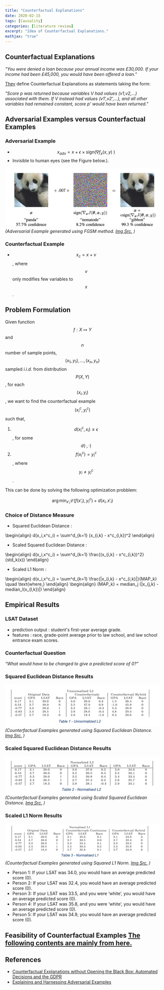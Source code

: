 ```yaml
---
title: "Counterfactual Explanations"
date: 2020-02-15
tags: [Causality]
categories: [literature review]
excerpt: "Idea of Counterfactual Explanations."
mathjax: "true"
---
```



## Counterfactual Explanations


*"You were denied a loan because your annual income was £30,000. If your income had been £45,000, you would have been offered a loan."*


[They](https://arxiv.org/pdf/1711.00399.pdf) define Counterfactual Explanations as statements taking the form:

*"Score p was returned because variables V had values (v1,v2,...) associated with them. If V instead had values (v1',v2',...), and all other variables had remained constant, score p' would have been returned."*

## Adversarial Examples versus Counterfactual Examples


### Adversarial Example
* $$x_{adv}=x+\epsilon \times\text{sign(} \nabla f_{x}(x,y)\text{  )}$$
* Invisible to human eyes (see the Figure below.). 

![Adversarial Example (FGSM)](/images/adv_example.png )
*(Adversarial Example generated using FGSM method. [Img Src.](https://arxiv.org/pdf/1412.6572.pdf) )*

### Counterfactual Example

* $$x_{c}=x+v$$, where $$v$$ only modifies few variables to $$x$$. 


## Problem Formulation
Given function $$f: X \mapsto Y$$ and $$n$$ number of sample points, $$(x_1,y_1),\dots,(x_n,y_n)$$ sampled *i.i.d.* from distribution $$P(X,Y)$$, for each $$(x_i,y_i)$$, we want to find the counterfactual example $$(x^c_i,y^c_i)$$ such that,

1. $$d(x^c_i,x_i) \leq \epsilon $$, for some $$d(\cdot,\cdot)$$
2. $$f(x^c_i)=y^c_i$$, where $$y_i \neq y^c_i$$.

This can be done by solving the following optimization probblem:

$$ \arg\min_{x'_i}   \mathcal{L}(f(x'_i),y^c_i) +d(x_i,x'_i) $$


### Choice of Distance Measure

* Squared Euclidean Distance : 

\begin{align}  d(x_i,x^c_i) = \sum^d_{k=1} (x_{i,k} - x^c_{i,k})^2 \end{align}
* Scaled Squared Euclidean Distance :

\begin{align}  d(x_i,x^c_i) = \sum^d_{k=1} \frac{(x_{i,k} - x^c_{i,k})^2}{std_k(x)} \end{align}

* Scaled L1 Norm :

\begin{align}  d(x_i,x^c_i) = \sum^d_{k=1} \frac{|x_{i,k} - x^c_{i,k}|}{MAP_k} \quad \text{where,} 
 \end{align} 
\begin{align}  {MAP_k} = median_j (|x_{j,k}  -median_l(x_{l,k})|)
 \end{align} 

## Empirical Results

### LSAT Dataset
* prediction output : student's first-year average grade.
* features :  race, grade-point average prior to law school, and law
school entrance exam scores.


### Counterfactual Question
*“What would have to be changed to give a predicted score of 0?”*

### Squared Euclidean Distance Results

![Adversarial Example (FGSM)](/images/unnormalized_L2.png )
*(Counterfactual Examples generated using Squared Euclidean Distance. [Img Src.](https://arxiv.org/pdf/1711.00399.pdf) )*


### Scaled Squared Euclidean Distance Results

![Adversarial Example (FGSM)](/images/normalized_L2.png )
*(Counterfactual Examples generated using Scaled Squared Euclidean Distance. [Img Src.](https://arxiv.org/pdf/1711.00399.pdf) )*

### Scaled L1 Norm Results
![Adversarial Example (FGSM)](/images/normalized_L1.png )
*(Counterfactual Examples generated using Squared L1 Norm. [Img Src.](https://arxiv.org/pdf/1711.00399.pdf) )*


* Person 1: If your LSAT was 34.0, you would have an
average predicted score (0).
* Person 2: If your LSAT was 32.4, you would have an
average predicted score (0).
* Person 3: If your LSAT was 33.5, and you were ‘white’,
you would have an average predicted score (0).
* Person 4: If your LSAT was 35.8, and you were ‘white’,
you would have an average predicted score (0).
* Person 5: If your LSAT was 34.9, you would have an
average predicted score (0).



## Feasibility of Counterfactual Examples [The following contents are mainly from here.](https://arxiv.org/pdf/1912.03277.pdf)


## References

* [Counterfactual Explanations without Opening the Black Box: Automated Decisions and the GDPR](https://arxiv.org/pdf/1711.00399.pdf)
* [Explaining and Harnessing Adversarial Examples](https://arxiv.org/pdf/1412.6572.pdf)